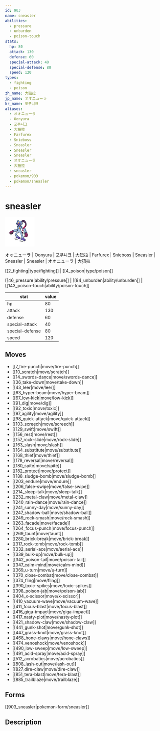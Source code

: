 ```yaml
---
id: 903
name: sneasler
abilities:
  - pressure
  - unburden
  - poison-touch
stats:
  hp: 80
  attack: 130
  defense: 60
  special-attack: 40
  special-defense: 80
  speed: 120
types:
  - fighting
  - poison
zh_name: 大狃拉
jp_name: オオニューラ
kr_name: 포푸니크
aliases:
  - オオニューラ
  - Oonyura
  - 포푸니크
  - 大狃拉
  - Farfurex
  - Snieboss
  - Sneasler
  - Sneasler
  - Sneasler
  - オオニューラ
  - 大狃拉
  - sneasler
  - pokemon/903
  - pokemon/sneasler
---
```

# sneasler

![](https://raw.githubusercontent.com/PokeAPI/sprites/master/sprites/pokemon/903.png)

オオニューラ | Oonyura | 포푸니크 | 大狃拉 | Farfurex | Snieboss | Sneasler | Sneasler | Sneasler | オオニューラ | 大狃拉

[[2_fighting|type/fighting]] | [[4_poison|type/poison]]

[[46_pressure|ability/pressure]] | [[84_unburden|ability/unburden]] | [[143_poison-touch|ability/poison-touch]]

|stat|value|
|---|---|
|hp|80|
|attack|130|
|defense|60|
|special-attack|40|
|special-defense|80|
|speed|120|


## Moves

- [[7_fire-punch|move/fire-punch]]
- [[10_scratch|move/scratch]]
- [[14_swords-dance|move/swords-dance]]
- [[36_take-down|move/take-down]]
- [[43_leer|move/leer]]
- [[63_hyper-beam|move/hyper-beam]]
- [[67_low-kick|move/low-kick]]
- [[91_dig|move/dig]]
- [[92_toxic|move/toxic]]
- [[97_agility|move/agility]]
- [[98_quick-attack|move/quick-attack]]
- [[103_screech|move/screech]]
- [[129_swift|move/swift]]
- [[156_rest|move/rest]]
- [[157_rock-slide|move/rock-slide]]
- [[163_slash|move/slash]]
- [[164_substitute|move/substitute]]
- [[168_thief|move/thief]]
- [[179_reversal|move/reversal]]
- [[180_spite|move/spite]]
- [[182_protect|move/protect]]
- [[188_sludge-bomb|move/sludge-bomb]]
- [[203_endure|move/endure]]
- [[206_false-swipe|move/false-swipe]]
- [[214_sleep-talk|move/sleep-talk]]
- [[232_metal-claw|move/metal-claw]]
- [[240_rain-dance|move/rain-dance]]
- [[241_sunny-day|move/sunny-day]]
- [[247_shadow-ball|move/shadow-ball]]
- [[249_rock-smash|move/rock-smash]]
- [[263_facade|move/facade]]
- [[264_focus-punch|move/focus-punch]]
- [[269_taunt|move/taunt]]
- [[280_brick-break|move/brick-break]]
- [[317_rock-tomb|move/rock-tomb]]
- [[332_aerial-ace|move/aerial-ace]]
- [[339_bulk-up|move/bulk-up]]
- [[342_poison-tail|move/poison-tail]]
- [[347_calm-mind|move/calm-mind]]
- [[369_u-turn|move/u-turn]]
- [[370_close-combat|move/close-combat]]
- [[374_fling|move/fling]]
- [[390_toxic-spikes|move/toxic-spikes]]
- [[398_poison-jab|move/poison-jab]]
- [[404_x-scissor|move/x-scissor]]
- [[410_vacuum-wave|move/vacuum-wave]]
- [[411_focus-blast|move/focus-blast]]
- [[416_giga-impact|move/giga-impact]]
- [[417_nasty-plot|move/nasty-plot]]
- [[421_shadow-claw|move/shadow-claw]]
- [[441_gunk-shot|move/gunk-shot]]
- [[447_grass-knot|move/grass-knot]]
- [[468_hone-claws|move/hone-claws]]
- [[474_venoshock|move/venoshock]]
- [[490_low-sweep|move/low-sweep]]
- [[491_acid-spray|move/acid-spray]]
- [[512_acrobatics|move/acrobatics]]
- [[808_lash-out|move/lash-out]]
- [[827_dire-claw|move/dire-claw]]
- [[851_tera-blast|move/tera-blast]]
- [[885_trailblaze|move/trailblaze]]

## Forms



[[903_sneasler|pokemon-form/sneasler]]

## Description



